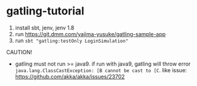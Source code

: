 gatling-tutorial
================

1. install sbt, jenv, jenv 1.8
2. run https://git.dmm.com/yajima-yusuke/gatling-sample-app
3. run `sbt "gatling:testOnly LoginSimulation"`

CAUTION!
- gatling must not run >= java9. if run with java9, gatling will throw error `java.lang.ClassCastException: [B cannot be cast to [C`.
  like issue: https://github.com/akka/akka/issues/23702
